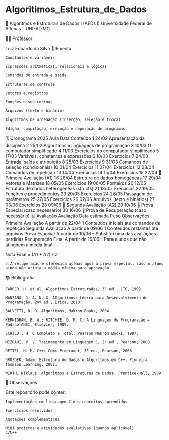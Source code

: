 # Algoritimos_Estrutura_de_Dados

📘 Algoritmos e Estruturas de Dados I (AEDs I)
Universidade Federal de Alfenas – UNIFAL-MG

👨‍🏫 Professor

Luiz Eduardo da Silva
🧠 Ementa

    Constantes e variáveis

    Expressões aritméticas, relacionais e lógicas

    Comandos de entrada e saída

    Estruturas de controle

    Vetores e registros

    Funções e sub-rotinas

    Arquivos (texto e binário)

    Algoritmos de ordenação (inserção, seleção e troca)

    Edição, compilação, execução e depuração de programas

🗓️ Cronograma 2025
Aula	Data	Conteúdo
1	24/02	Apresentação da disciplina
2	25/02	Algoritmos e linguagens de programação
3	10/03	O computador simplificado
4	11/03	Exercícios do computador simplificado
5	17/03	Variáveis, constantes e expressões
6	18/03	Exercícios
7	24/03	Entrada, saída e atribuição
8	25/03	Exercícios
9	31/03	Comandos de seleção (condicionais)
10	01/04	Exercícios
11	07/04	Exercícios
12	08/04	Comandos de repetição
13	14/04	Exercícios
14	15/04	Exercícios
15	22/04	📌 Primeira Avaliação (A1)
16	28/04	Estrutura de dados homogêneas
17	29/04	Vetores e Matrizes
18	05/05	Exercícios
19	06/05	Ponteiros
20	12/05	Estrutura de dados heterogêneas (structs)
21	13/05	Exercícios
22	19/05	Funções e procedimentos
23	20/05	Exercícios
24	26/05	Passagem de parâmetros
25	27/05	Exercícios
26	02/06	Arquivos (texto e binários)
27	03/06	Exercícios
28	09/06	📌 Segunda Avaliação (A2)
29	10/06	📌 Prova Especial (caso necessário)
30	16/06	📌 Prova de Recuperação (caso necessário)
📊 Avaliação
Avaliação	Data estimada	Peso	Observações
Primeira Avaliação	A partir de 22/04	1	Conteúdos iniciais até comandos de repetição
Segunda Avaliação	A partir de 09/06	1	Conteúdos restantes até arquivos
Prova Especial	A partir de 10/06	–	Substitui uma das avaliações perdidas
Recuperação Final	A partir de 16/06	–	Para alunos que não atingirem a média final

Nota Final = (A1 + A2) / 2

    💡 A recuperação é oferecida apenas após a prova especial, caso o aluno ainda não atinja a média mínima para aprovação.

📚 Bibliografia

    FARRER, H. et al. Algoritmos Estruturados, 3ª ed., LTC, 1999.

    MANZANO, J. A. N. G. Algoritmos: Lógica para Desenvolvimento de Programação, 24ª ed., Erica, 2010.

    SALVETTI, D. D. Algoritmos, Makron Books, 2004.

    KERNIGHAN, B. W.; RITCHIE, D. M. C: A Linguagem de Programação – Padrão ANSI, Elsevier, 1989.

    SCHILDT, H. C Completo e Total, Pearson Makron Books, 1997.

    MIZRAHI, V. V. Treinamento em Linguagem C, 2ª ed., Pearson, 2008.

    DEITEL, H. M. C++: Como Programar, 5ª ed., Pearson, 2006.

    DROZDEK, Adam. Estrutura de Dados e Algoritmos em C++, Pioneira Thomson Learning, 2002.

    WIRTH, Niklaus. Algoritmos e Estruturas de Dados, Prentice-Hall, 1989.

💼 Observações

Este repositório pode conter:

    Implementações em linguagem C dos conceitos aprendidos

    Exercícios resolvidos

    Anotações complementares

    Mini projetos e atividades avaliativas (quando aplicável)
    C/C++ 
